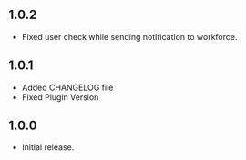 ## 1.0.2

* Fixed user check while sending notification to workforce.

## 1.0.1

* Added CHANGELOG file
* Fixed Plugin Version

## 1.0.0

* Initial release.
